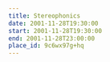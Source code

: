 ```yaml
---
title: Stereophonics
date: 2001-11-28T19:30:00
start: 2001-11-28T19:30:00
end: 2001-11-28T23:00:00
place_id: 9c6wx97g+hq
---
```

